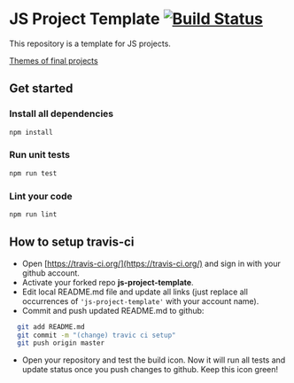 # JS Project Template [![Build Status](https://travis-ci.org/avg206/js-project-template.svg?branch=master)](https://travis-ci.org/avg206/js-project-template)

This repository is a template for JS projects.

[Themes of final projects](https://github.com/it-shark-pro/web-school-lectures/blob/master/docs/final_projects.md)

## Get started ##

### Install all dependencies

```bash
npm install
```

### Run unit tests

```bash
npm run test
```

### Lint your code

```bash
npm run lint
```

## How to setup travis-ci
* Open [https://travis-ci.org/](https://travis-ci.org/) and sign in with your github account.
* Activate your forked repo **js-project-template**.
* Edit local README.md file and update all links (just replace all occurrences of `'js-project-template'` with your account name).
* Commit and push updated README.md to github:
```bash
  git add README.md
  git commit -m "(change) travic ci setup"
  git push origin master
```
* Open your repository and test the build icon. Now it will run all tests and update status once you push changes to github. Keep this icon green!